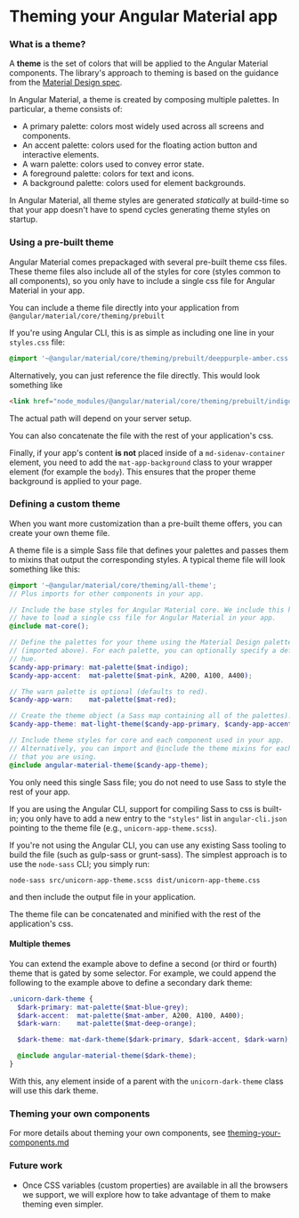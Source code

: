 # Theming your Angular Material app


### What is a theme?
A **theme** is the set of colors that will be applied to the Angular Material components. The
library's approach to theming is based on the guidance from the [Material Design spec][1].

In Angular Material, a theme is created by composing multiple palettes. In particular,
a theme consists of:
* A primary palette: colors most widely used across all screens and components.
* An accent palette: colors used for the floating action button and interactive elements.
* A warn palette: colors used to convey error state.
* A foreground palette: colors for text and icons.
* A background palette: colors used for element backgrounds.

In Angular Material, all theme styles are generated _statically_ at build-time so that your
app doesn't have to spend cycles generating theme styles on startup.

[1]: https://material.google.com/style/color.html#color-color-palette

### Using a pre-built theme
Angular Material comes prepackaged with several pre-built theme css files. These theme files also
include all of the styles for core (styles common to all components), so you only have to include a
single css file for Angular Material in your app.

You can include a theme file directly into your application from
`@angular/material/core/theming/prebuilt`

If you're using Angular CLI, this is as simple as including one line
in your `styles.css`  file:
```css
@import '~@angular/material/core/theming/prebuilt/deeppurple-amber.css';
```

Alternatively, you can just reference the file directly. This would look something like
```html
<link href="node_modules/@angular/material/core/theming/prebuilt/indigo-pink.css" rel="stylesheet">
```
The actual path will depend on your server setup.

You can also concatenate the file with the rest of your application's css.

Finally, if your app's content **is not** placed inside of a `md-sidenav-container` element, you
need to add the `mat-app-background` class to your wrapper element (for example the `body`). This
ensures that the proper theme background is applied to your page.

### Defining a custom theme
When you want more customization than a pre-built theme offers, you can create your own theme file.

A theme file is a simple Sass file that defines your palettes and passes them to mixins that output
the corresponding styles. A typical theme file will look something like this:
```scss
@import '~@angular/material/core/theming/all-theme';
// Plus imports for other components in your app.

// Include the base styles for Angular Material core. We include this here so that you only
// have to load a single css file for Angular Material in your app.
@include mat-core();

// Define the palettes for your theme using the Material Design palettes available in palette.scss
// (imported above). For each palette, you can optionally specify a default, lighter, and darker
// hue.
$candy-app-primary: mat-palette($mat-indigo);
$candy-app-accent:  mat-palette($mat-pink, A200, A100, A400);

// The warn palette is optional (defaults to red).
$candy-app-warn:    mat-palette($mat-red);

// Create the theme object (a Sass map containing all of the palettes).
$candy-app-theme: mat-light-theme($candy-app-primary, $candy-app-accent, $candy-app-warn);

// Include theme styles for core and each component used in your app.
// Alternatively, you can import and @include the theme mixins for each component
// that you are using.
@include angular-material-theme($candy-app-theme);
```

You only need this single Sass file; you do not need to use Sass to style the rest of your app.

If you are using the Angular CLI, support for compiling Sass to css is built-in; you only have to
add a new entry to the `"styles"` list in `angular-cli.json` pointing to the theme
file (e.g., `unicorn-app-theme.scss`).

If you're not using the Angular CLI, you can use any existing Sass tooling to build the file (such
as gulp-sass or grunt-sass). The simplest approach is to use the `node-sass` CLI; you simply run:
```
node-sass src/unicorn-app-theme.scss dist/unicorn-app-theme.css
```
and then include the output file in your application.

The theme file can be concatenated and minified with the rest of the application's css.

#### Multiple themes
You can extend the example above to define a second (or third or fourth) theme that is gated by
some selector. For example, we could append the following to the example above to define a
secondary dark theme:
```scss
.unicorn-dark-theme {
  $dark-primary: mat-palette($mat-blue-grey);
  $dark-accent:  mat-palette($mat-amber, A200, A100, A400);
  $dark-warn:    mat-palette($mat-deep-orange);

  $dark-theme: mat-dark-theme($dark-primary, $dark-accent, $dark-warn);

  @include angular-material-theme($dark-theme);
}
```

With this, any element inside of a parent with the `unicorn-dark-theme` class will use this
dark theme.

### Theming your own components
For more details about theming your own components, see [theming-your-components.md](https://github.com/angular/material2/blob/master/guides/theming-your-components.md)

### Future work
* Once CSS variables (custom properties) are available in all the browsers we support,
  we will explore how to take advantage of them to make theming even simpler.
